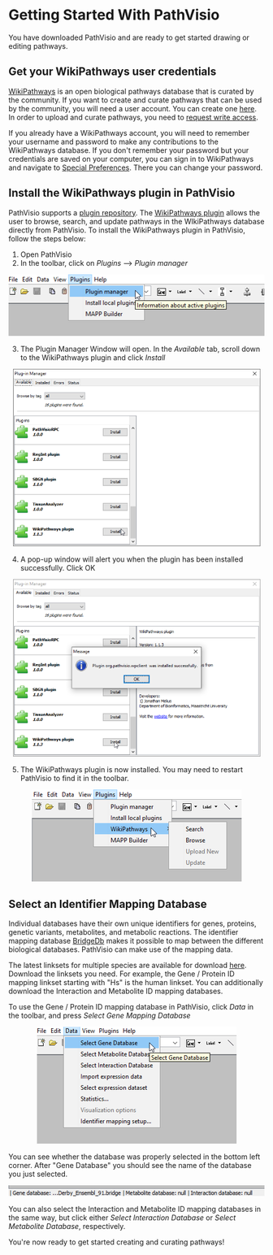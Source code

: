 # Getting Started With PathVisio
You have downloaded PathVisio and are ready to get started drawing or editing pathways. 

## Get your WikiPathways user credentials
[WikiPathways](https://www.wikipathways.org/index.php/WikiPathways) is an open biological pathways database that is curated by the community. If you want to create and curate pathways that can be used by the community, you will need a user account. You can create one [here](https://www.wikipathways.org/index.php/Special:UserLogin). In order to upload and curate pathways, you need to [request write access](https://www.wikipathways.org/index.php/Contact_Us).

If you already have a WikiPathways account, you will need to remember your username and password to make any contributions to the WikiPathways database. If you don't remember your password but your credentials are saved on your computer, you can sign in to WikiPathways and navigate to [Special Preferences](https://www.wikipathways.org/index.php/Special:Preferences). There you can change your password. 

## Install the WikiPathways plugin in PathVisio
PathVisio supports a [plugin repository](https://pathvisio.github.io/plugins/plugin-repo). The [WikiPathways plugin](https://pathvisio.github.io/plugins/wikipathways.html) allows the user to browse, search, and update pathways in the WIkiPathways database directly from PathVisio. To install the WikiPathways plugin in PathVisio, follow the steps below:

1. Open PathVisio
2. In the toolbar, click on *Plugins* --> *Plugin manager*

<p align="center">
  <img width="506" height="121" src="../../images/Install_plugin.png">
</p>

3. The Plugin Manager Window will open. In the *Available* tab, scroll down to the WikiPathways plugin and click *Install*

<p align="center">
  <img width="487" height="349" src="../../images/Plug-in_manager.png">
</p>

4. A pop-up window will alert you when the plugin has been installed successfully. Click OK

<p align="center">
  <img width="487" height="349" src="../../images/Plugin_success.png">
</p>

5. The WikiPathways plugin is now installed. You may need to restart PathVisio to find it in the toolbar.

<p align="center">
  <img width="413" height="181" src="../../images/Plugins-WikiPathways.png">
</p>


## Select an Identifier Mapping Database
Individual databases have their own unique identifiers for genes, proteins, genetic variants, metabolites, and metabolic reactions. The identifier mapping database [BridgeDb](https://bridgedb.github.io/) makes it possible to map between the different biological databases. PathVisio can make use of the mapping data. 

The latest linksets for multiple species are available for download [here](https://bridgedb.github.io/data/gene_database/). Download the linksets you need. For example, the Gene / Protein ID mapping linkset starting with "Hs" is the human linkset. You can additionally download the Interaction and Metabolite ID mapping databases.

To use the Gene / Protein ID mapping database in PathVisio, click *Data* in the toolbar, and press *Select Gene Mapping Database*

<p align="center">
  <img width="393" height="230" src="../../images/Select_gene_database.png">
</p>

You can see whether the database was properly selected in the bottom left corner. After "Gene Database" you should see the name of the database you just selected.

<p align="center">
  <img width="516" height="21" src="../../images/Gene_database.png">
</p>

You can also select the Interaction and Metabolite ID mapping databases in the same way, but click either *Select Interaction Database* or *Select Metabolite Database*, respectively.

You're now ready to get started creating and curating pathways!

